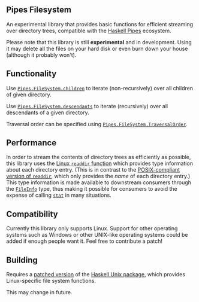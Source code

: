 Pipes Filesystem
----------------

An experimental library that provides basic functions for efficient streaming over directory trees, compatible with the [Haskell Pipes](https://github.com/Gabriel439/Haskell-Pipes-Library) ecosystem.

Please note that this library is still **experimental** and in development. Using it may delete all the files on your hard disk or even burn down your house (although it probably won't).

Functionality
-------------

Use [`Pipes.FileSystem.children`](https://github.com/jonathanknowles/pipes-filesystem/blob/master/source/Pipes/FileSystem.hs) to iterate (non-recursively) over all children of given directory.

Use [`Pipes.FileSystem.descendants`](https://github.com/jonathanknowles/pipes-filesystem/blob/master/source/Pipes/FileSystem.hs) to iterate (recursively) over all descendants of a given directory.

Traversal order can be specified using [`Pipes.FileSystem.TraversalOrder`](https://github.com/jonathanknowles/pipes-filesystem/blob/master/source/Pipes/FileSystem.hs).

Performance
-----------

In order to stream the contents of directory trees as efficiently as possible, this library uses the [Linux `readdir` function](http://man7.org/linux/man-pages/man3/readdir.3.html) which provides type information about each directory entry. (This is in contrast to the [POSIX-compliant version of `readdir`](http://pubs.opengroup.org/onlinepubs/009695399/functions/readdir_r.html), which only provides the *name* of each directory entry.) This type information is made available to downstream consumers through the [`FileInfo`](https://github.com/jonathanknowles/pipes-filesystem/blob/master/source/Pipes/FileSystem.hs) type, thus making it possible for consumers to avoid the expense of calling [`stat`](http://man7.org/linux/man-pages/man2/stat.2.html) in many situations.

Compatibility
-------------

Currently this library only supports Linux. Support for other operating systems such as Windows or other UNIX-like operating systems could be added if enough people want it. Feel free to contribute a patch!

Building
--------

Requires a [patched version](https://github.com/jonathanknowles/unix/) of the [Haskell Unix package](https://github.com/haskell/unix/), which provides Linux-specific file system functions.

This may change in future.
